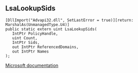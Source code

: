 ## LsaLookupSids

```
[DllImport("Advapi32.dll", SetLastError = true)][return: MarshalAs(UnmanagedType.U4)]
public static extern uint LsaLookupSids(
   IntPtr PolicyHandle,
   uint Count,
   IntPtr Sids,
   out IntPtr ReferencedDomains,
   out IntPtr Names
);
```

[Microsoft documentation](https://docs.microsoft.com/en-us/windows/win32/api/ntsecapi/nf-ntsecapi-lsalookupsids)
